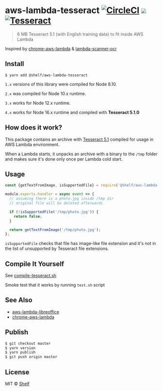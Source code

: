 # aws-lambda-tesseract [![CircleCI](https://circleci.com/gh/shelfio/aws-lambda-tesseract/tree/master.svg?style=svg)](https://circleci.com/gh/shelfio/aws-lambda-tesseract/tree/master) ![](https://img.shields.io/badge/code_style-prettier-ff69b4.svg) [![Tesseract](https://img.shields.io/badge/tesserract-6_MB-brightgreen.svg)](bin/)

> 6 MB Tesseract 5.1 (with English training data) to fit inside AWS Lambda

Inspired by [chrome-aws-lambda](https://github.com/alixaxel/chrome-aws-lambda) & [lambda-scanner-ocr](https://github.com/philippkeller/lambda-scanner-ocr)

## Install

```
$ yarn add @shelf/aws-lambda-tesseract
```

`1.x` versions of this library were compiled for Node 8.10.

`2.x` was compiled for Node 10.x runtime.

`3.x` works for Node 12.x runtime.

`4.x` works for Node 16.x runtime and compiled with **Tesseract 5.1.0**

## How does it work?

This package contains an archive with [Tesseract 5.1](https://github.com/tesseract-ocr/tesseract) compiled for usage in AWS Lambda environment.

When a Lambda starts, it unpacks an archive with a binary to the `/tmp` folder and makes sure it's done only once per Lambda cold start.

## Usage

```js
const {getTextFromImage, isSupportedFile} = require('@shelf/aws-lambda-tesseract');

module.exports.handler = async event => {
  // assuming there is a photo.jpg inside /tmp dir
  // original file will be deleted afterwards

  if (!isSupportedFile('/tmp/photo.jpg')) {
    return false;
  }

  return getTextFromImage('/tmp/photo.jpg');
};
```

`isSupportedFile` checks that file has image-like file extension and it's not in the list of
unsupported by Tesseract file extensions.

## Compile It Yourself

See [compile-tesseract.sh](compile-tesseract.sh)

Smoke test that it works by running `test.sh` script

## See Also

- [aws-lambda-libreoffice](https://github.com/shelfio/aws-lambda-libreoffice)
- [chrome-aws-lambda](https://github.com/alixaxel/chrome-aws-lambda)

## Publish

```sh
$ git checkout master
$ yarn version
$ yarn publish
$ git push origin master
```

## License

MIT © [Shelf](https://shelf.io)
